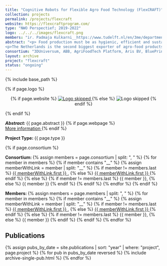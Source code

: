 ```yaml
---
title: "Cognitive Robots for Flexible Agro Food Technology (FlexCRAFT)"
collection: projects
permalink: /projects/flexcraft
website: https://flexcraftprogram.com/
type: "NWO Perspectief; 2019-2022"
logo: ../../../images/flexcraft.png
members: "ir. Padmaja Kulkarni__https://www.tudelft.nl/en/3me/departments/cognitive-robotics-cor/people/, ir. Rodrigo J. Pérez-Dattari__https://www.tudelft.nl/staff/s.p.mulders/, Dr.-Ing. Jens Kober__http://www.jenskober.de, prof.dr. Robert Babuška__http://www.robertbabuska.com/"
abstract: "<p> Food production must be as hygienic, efficient and sustainable as possible. Furthermore, fewer people are willing to do tedious and heavy work in warm greenhouses or in refrigerated rooms where chicken products are processed, for example. Robots can provide a solution to this problem if they can deal with the considerable variations in shape, size and hardness of different food products. This is still challenging. The programme FlexCRAFT will develop new robot technology for such purposes as the automatic harvesting of tomatoes, for example. The robotics developed must also help with the processing of foodstuffs. Examples of this include the processing and packaging of chicken products, but also neatly packaging bags of crisps and packets of biscuits in boxes of varying sizes. </p>
<p>The Netherlands is the second biggest exporter of agro-food products worldwide and the third biggest supplier of technology for the agro-food sector. This programme will contribute to strengthening the competitive position of the Netherlands in these sectors. </p>"
consortium: "3DUniversum, ABB, AgriFoodTech Platform, Aris BV, BluePrint Automation, Cellar Land, Cerescon, Delft University of Technology, Demcon, Eindhoven University of Technology, Festo, GMV, Houdijk Holland, Marel Stork Poultry Processing, Maxon Motor, Priva, Protonic Holland, Rijk Zwaan, University of Amsterdam, University of Twente, Wageningen University & Research"
layout: archive
project: "flexcraft"
status: "ongoing"
---
```

{% include base_path %}

{% if page.logo %}
<p align="center">
{% if page.website %}
<a href="{{ page.website }}"> <img src="{{  page.logo }}" alt="Logo skipped" style="max-height:200px"/> </a>
{% else %}
<img src="{{  page.logo }}" alt="Logo skipped" />
{% endif %}
</p>
{% endif %}

<p> <strong> <em> Abstract: </em> </strong> {{ page.abstract }}
    {% if page.webpage %}
        <a href="{{ page.website}}"> <br> More information </a>
    {% endif %}
</p>

<p> <strong> Project Type: </strong> {{ page.type }}</p>

{% if page.consortium  %}
<p> <strong> Consortium: </strong>
{% assign members = page.consortium | split: ", " %}
{% for member in members %}
{% if member contains "__" %}
{% assign memberWithLink  = member | split: "__" %}
{% if member != members.last %}
<a href="{{ memberWithLink.last }}">{{ memberWithLink.first }} </a>,
{% else %}    
<a href="{{ memberWithLink.last }}">{{ memberWithLink.first }} </a>
{% endif %}
{% else %}
{% if member != members.last %}
{{ member }},
{% else %}    
{{ member }}
{% endif %}
{% endif %}
{% endfor %}
{% endif  %}

<p> <strong> Members: </strong>  
{% assign members = page.members | split: ", " %}
{% for member in members %}
    {% if member contains "__" %}
        {% assign memberWithLink  = member | split: "__" %}
        {% if member != members.last %}
            <a href="{{ memberWithLink.last }}">{{ memberWithLink.first }} </a>,
        {% else %}    
            <a href="{{ memberWithLink.last }}">{{ memberWithLink.first }} </a> 
        {% endif %}
    {% else %}
        {% if member != members.last %}
            {{ member }},
        {% else %}    
            {{ member }}
        {% endif %}
    {% endif %}
{% endfor %}
</p>

<h2> Publications </h2>
{% assign pubs_by_date = site.publications | sort: "year" |  where: "project", page.project %}
{% for pub in pubs_by_date reversed %}
    {% include archive-single-pub.html %}
{% endfor %}

